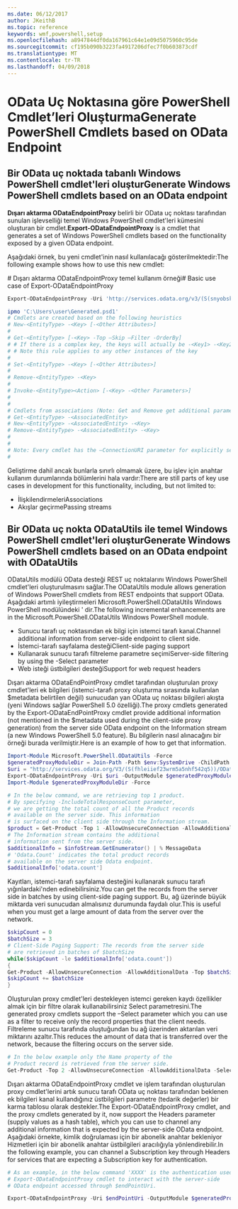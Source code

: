 ```yaml
---
ms.date: 06/12/2017
author: JKeithB
ms.topic: reference
keywords: wmf,powershell,setup
ms.openlocfilehash: a8947844df0da167961c64e1e09d5075960c95de
ms.sourcegitcommit: cf195b090b3223fa4917206dfec7f0b603873cdf
ms.translationtype: MT
ms.contentlocale: tr-TR
ms.lasthandoff: 04/09/2018
---
```

# <a name="generate-powershell-cmdlets-based-on-odata-endpoint"></a><span data-ttu-id="e2449-102">OData Uç Noktasına göre PowerShell Cmdlet’leri Oluşturma</span><span class="sxs-lookup"><span data-stu-id="e2449-102">Generate PowerShell Cmdlets based on OData Endpoint</span></span>
<a name="generate-windows-powershell-cmdlets-based-on-an-odata-endpoint"></a><span data-ttu-id="e2449-103">Bir OData uç noktada tabanlı Windows PowerShell cmdlet'leri oluştur</span><span class="sxs-lookup"><span data-stu-id="e2449-103">Generate Windows PowerShell cmdlets based on an OData endpoint</span></span>
--------------------------------------------------------------

<span data-ttu-id="e2449-104">**Dışarı aktarma ODataEndpointProxy** belirli bir OData uç noktası tarafından sunulan işlevselliği temel Windows PowerShell cmdlet'leri kümesini oluşturan bir cmdlet.</span><span class="sxs-lookup"><span data-stu-id="e2449-104">**Export-ODataEndpointProxy** is a cmdlet that generates a set of Windows PowerShell cmdlets based on the functionality exposed by a given OData endpoint.</span></span>

<span data-ttu-id="e2449-105">Aşağıdaki örnek, bu yeni cmdlet'inin nasıl kullanılacağı gösterilmektedir:</span><span class="sxs-lookup"><span data-stu-id="e2449-105">The following example shows how to use this new cmdlet:</span></span>

<span data-ttu-id="e2449-106">\# Dışarı aktarma ODataEndpointProxy temel kullanım örneği</span><span class="sxs-lookup"><span data-stu-id="e2449-106">\# Basic use case of Export-ODataEndpointProxy</span></span>

```powershell
Export-ODataEndpointProxy -Uri 'http://services.odata.org/v3/(S(snyobsk1hhutkb2yulwldgf1))/odata/odata.svc' -OutputModule C:\Users\user\Generated.psd1

ipmo 'C:\Users\user\Generated.psd1'
# Cmdlets are created based on the following heuristics
# New-<EntityType> -<Key> [-<Other Attributes>]
#
# Get-<EntityType> [-<Key> -Top –Skip –Filter -OrderBy]
# # If there is a complex key, the keys will actually be -<Key1> -<Key2>…
# # Note this rule applies to any other instances of the key
#
# Set-<EntityType> -<Key> [-<Other Attributes>]
#
# Remove-<EntityType> -<Key>
#
# Invoke-<EntityType><Action> [-<Key> -<Other Parameters>]
#
#
# Cmdlets from associations (Note: Get and Remove get additional parameter sets)
# Get-<EntityType> -<AssociatedEntity>
# New-<EntityType> -<AssociatedEntity> -<Key>
# Remove-<EntityType> -<AssociatedEntity> -<Key>
#
#
# Note: Every cmdlet has the –ConnectionURI parameter for explicitly setting the URI of the endpoint. This normally uses the same address that you gave the Export-ODataEndpointProxy cmdlet, but can be overridden in this fashion for the sake of similar endpoints.
#
```

<span data-ttu-id="e2449-107">Geliştirme dahil ancak bunlarla sınırlı olmamak üzere, bu işlev için anahtar kullanım durumlarında bölümlerini hala vardır:</span><span class="sxs-lookup"><span data-stu-id="e2449-107">There are still parts of key use cases in development for this functionality, including, but not limited to:</span></span>
-   <span data-ttu-id="e2449-108">İlişkilendirmeleri</span><span class="sxs-lookup"><span data-stu-id="e2449-108">Associations</span></span>
-   <span data-ttu-id="e2449-109">Akışlar geçirme</span><span class="sxs-lookup"><span data-stu-id="e2449-109">Passing streams</span></span>

<a name="generate-windows-powershell-cmdlets-based-on-an-odata-endpoint-with-odatautils"></a><span data-ttu-id="e2449-110">Bir OData uç nokta ODataUtils ile temel Windows PowerShell cmdlet'leri oluştur</span><span class="sxs-lookup"><span data-stu-id="e2449-110">Generate Windows PowerShell cmdlets based on an OData endpoint with ODataUtils</span></span>
------------------------------------------------------------------------------
<span data-ttu-id="e2449-111">ODataUtils modülü OData desteği REST uç noktalarını Windows PowerShell cmdlet'leri oluşturulmasını sağlar.</span><span class="sxs-lookup"><span data-stu-id="e2449-111">The ODataUtils module allows generation of Windows PowerShell cmdlets from REST endpoints that support OData.</span></span> <span data-ttu-id="e2449-112">Aşağıdaki artımlı iyileştirmeleri Microsoft.PowerShell.ODataUtils Windows PowerShell modülündeki ' dir.</span><span class="sxs-lookup"><span data-stu-id="e2449-112">The following incremental enhancements are in the Microsoft.PowerShell.ODataUtils Windows PowerShell module.</span></span>
-   <span data-ttu-id="e2449-113">Sunucu tarafı uç noktasından ek bilgi için istemci tarafı kanal.</span><span class="sxs-lookup"><span data-stu-id="e2449-113">Channel additional information from server-side endpoint to client side.</span></span>
-   <span data-ttu-id="e2449-114">İstemci-tarafı sayfalama desteği</span><span class="sxs-lookup"><span data-stu-id="e2449-114">Client-side paging support</span></span>
-   <span data-ttu-id="e2449-115">Kullanarak sunucu tarafı filtreleme parametre seçimi</span><span class="sxs-lookup"><span data-stu-id="e2449-115">Server-side filtering by using the -Select parameter</span></span>
-   <span data-ttu-id="e2449-116">Web isteği üstbilgileri desteği</span><span class="sxs-lookup"><span data-stu-id="e2449-116">Support for web request headers</span></span>

<span data-ttu-id="e2449-117">Dışarı aktarma ODataEndPointProxy cmdlet tarafından oluşturulan proxy cmdlet'leri ek bilgileri (istemci-tarafı proxy oluşturma sırasında kullanılan $metadata belirtilen değil) sunucudan yan OData uç noktası bilgileri akışta (yeni Windows sağlar PowerShell 5.0 özelliği).</span><span class="sxs-lookup"><span data-stu-id="e2449-117">The proxy cmdlets generated by the Export-ODataEndPointProxy cmdlet provide additional information (not mentioned in the $metadata used during the client-side proxy generation) from the server side OData endpoint on the Information stream (a new Windows PowerShell 5.0 feature).</span></span> <span data-ttu-id="e2449-118">Bu bilgilerin nasıl alınacağını bir örneği burada verilmiştir.</span><span class="sxs-lookup"><span data-stu-id="e2449-118">Here is an example of how to get that information.</span></span>
```powershell
Import-Module Microsoft.PowerShell.ODataUtils -Force
$generatedProxyModuleDir = Join-Path -Path $env:SystemDrive -ChildPath 'ODataDemoProxy'
$uri = "http://services.odata.org/V3/(S(fhleiief23wrm5a5nhf542q5))/OData/OData.svc/"
Export-ODataEndpointProxy -Uri $uri -OutputModule $generatedProxyModuleDir -Force -AllowUnSecureConnection -Verbose -AllowClobber
Import-Module $generatedProxyModuleDir -Force

# In the below command, we are retrieving top 1 product.
# By specifying -IncludeTotalResponseCount parameter,
# we are getting the total count of all the Product records
# available on the server side. This information
# is surfaced on the client side through the Information stream.
$product = Get-Product -Top 1 -AllowUnsecureConnection -AllowAdditionalData -IncludeTotalResponseCount -InformationVariable infoStream
# The Information stream contains the additional
# information sent from the server side.
$additionalInfo = $infoStream.GetEnumerator() | % MessageData
# 'Odata.Count' indicates the total product records
# available on the server side Odata endpoint.
$additionalInfo['odata.count']
```

<span data-ttu-id="e2449-119">Kayıtları, istemci-tarafı sayfalama desteğini kullanarak sunucu tarafı yığınlardaki'nden edinebilirsiniz.</span><span class="sxs-lookup"><span data-stu-id="e2449-119">You can get the records from the server side in batches by using client-side paging support.</span></span> <span data-ttu-id="e2449-120">Bu, ağ üzerinde büyük miktarda veri sunucudan almalısınız durumunda faydalı olur.</span><span class="sxs-lookup"><span data-stu-id="e2449-120">This is useful when you must get a large amount of data from the server over the network.</span></span>
```powershell
$skipCount = 0
$batchSize = 3
# Client-Side Paging Support: The records from the server side
# are retrieved in batches of $batchSize
while($skipCount -le $additionalInfo['odata.count'])
{
Get-Product -AllowUnsecureConnection -AllowAdditionalData -Top $batchSize -Skip $skipCount
$skipCount += $batchSize
}
```

<span data-ttu-id="e2449-121">Oluşturulan proxy cmdlet'leri destekleyen istemci gereken kaydı özellikler almak için bir filtre olarak kullanabilirsiniz Select parametresini.</span><span class="sxs-lookup"><span data-stu-id="e2449-121">The generated proxy cmdlets support the –Select parameter which you can use as a filter to receive only the record properties that the client needs.</span></span> <span data-ttu-id="e2449-122">Filtreleme sunucu tarafında oluştuğundan bu ağ üzerinden aktarılan veri miktarını azaltır.</span><span class="sxs-lookup"><span data-stu-id="e2449-122">This reduces the amount of data that is transferred over the network, because the filtering occurs on the server side.</span></span>
```powershell
# In the below example only the Name property of the
# Product record is retrieved from the server side.
Get-Product -Top 2 -AllowUnsecureConnection -AllowAdditionalData -Select Name
```

<span data-ttu-id="e2449-123">Dışarı aktarma ODataEndpointProxy cmdlet ve işlem tarafından oluşturulan proxy cmdlet'lerini artık sunucu tarafı OData uç noktası tarafından beklenen ek bilgileri kanal kullandığınız üstbilgileri parametre (tedarik değerler) bir karma tablosu olarak destekler.</span><span class="sxs-lookup"><span data-stu-id="e2449-123">The Export-ODataEndpointProxy cmdlet, and the proxy cmdlets generated by it, now support the Headers parameter (supply values as a hash table), which you can use to channel any additional information that is expected by the server-side OData endpoint.</span></span> <span data-ttu-id="e2449-124">Aşağıdaki örnekte, kimlik doğrulaması için bir abonelik anahtar bekleniyor Hizmetleri için bir abonelik anahtar üstbilgileri aracılığıyla yönlendirebilir.</span><span class="sxs-lookup"><span data-stu-id="e2449-124">In the following example, you can channel a Subscription key through Headers for services that are expecting a Subscription key for authentication.</span></span>
```powershell
# As an example, in the below command 'XXXX' is the authentication used by the
# Export-ODataEndpointProxy cmdlet to interact with the server-side
# OData endpoint accessed through $endPointUri.

Export-ODataEndpointProxy -Uri $endPointUri -OutputModule $generatedProxyModuleDir -Force -AllowUnSecureConnection -Verbose -Headers @{'subscription-key'='XXXX'}
```
